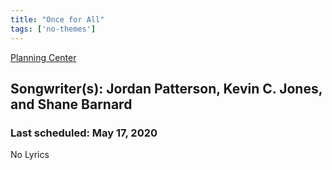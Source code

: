 ```yaml
---
title: "Once for All"
tags: ['no-themes']
---
```


[Planning Center](https://services.planningcenteronline.com/songs/19111808)

## Songwriter(s): Jordan Patterson, Kevin C. Jones, and Shane Barnard
### Last scheduled: May 17, 2020          

No Lyrics
